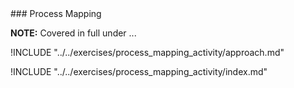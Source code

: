 
<div class="boxtext">
### Process Mapping 

**NOTE:** Covered in full under ...

!INCLUDE "../../exercises/process_mapping_activity/approach.md"
</div>

<div class="boxtext">
!INCLUDE "../../exercises/process_mapping_activity/index.md"
</div>

